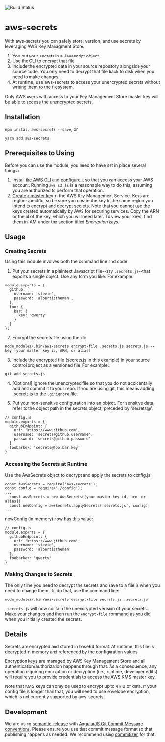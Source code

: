 ![Build Status](https://travis-ci.org/Cimpress-MCP/aws-secrets.svg?branch=master)

# aws-secrets

With aws-secrets you can safely store, version, and use secrets by leveraging AWS Key Managment Store.

1. You put your secrets in a Javascript object.
1. Use the CLI to encrypt that file
1. Include the encrypted data in your source repository alongside your source code. You only need to decrypt that file back to disk when you need to make changes.
1. At runtime, use aws-secrets to access your unencrypted secrets without writing them to the filesystem.

Only AWS users with access to your Key Management Store master key will be able to access the unencrypted secrets.

## Installation
`npm install aws-secrets --save`, or

`yarn add aws-secrets`

## Prerequisites to Using
Before you can use the module, you need to have set in place several things:
1. Install [the AWS CLI](http://docs.aws.amazon.com/cli/latest/userguide/installing.html) and [configure it](http://docs.aws.amazon.com/cli/latest/userguide/cli-chap-getting-started.html) so that you can access your AWS account. Running `aws s3 ls` is a reasonable way to do this, assuming you are authorized to perform that operation.
2. [Create a master key](http://docs.aws.amazon.com/kms/latest/developerguide/create-keys.html) in the AWS Key Management Service. Keys are region-specific, so be sure you create the key in the same region you intend to encrypt and decrypt secrets. Note that you cannot use the keys created automatically by AWS for securing services. Copy the ARN or the id of the key, which you will need later. To view your keys, find them in IAM under the section titled *Encryption keys.*

## Usage

### Creating Secrets
Using this module involves both the command line and code:
1. Put your secrets in a plaintext Javascript file--say `.secrets.js`--that exports a single object. Use any form you like. For example:
~~~~
module.exports = {
  github: {
    username: 'stevie',
    password: 'albertistheman',
  },
  foo: {
    bar: {
      key: 'qwerty'
    }
  }
};
~~~~
2. Encrypt the secrets file using the cli:

  `node_modules/.bin/aws-secrets encrypt-file .secrets.js secrets.js --key [your master key id, ARN, or alias]`

3. Include the encrypted file (secrets.js in this example) in your source control project as a versioned file. For example:

  `git add secrets.js`

4. [Optional] Ignore the unencrypted file so that you do not accidentally add and commit it to your repo. If you are using git, this means adding .secrets.js to the `.gitignore` file.

5. Put your non-sensitive configuration into an object. For sensitive data, refer to the object path in the secrets object, preceded by 'secrets@':

  ~~~
  // config.js
  module.exports = {
    githubEndpoint: {
      uri: 'https://www.github.com',
      username: 'secrets@github.username',
      password: 'secrets@github.password'
    }
    foobarkey: 'secrets@foo.bar.key'
  }
  ~~~

### Accessing the Secrets at Runtime

Use the AwsSecrets object to decrypt and apply the secrets to config.js:
~~~
const AwsSecrets = require('aws-secrets');
const config = require('./config');
...
  const awsSecrets = new AwsSecrets([your master key id, arn, or alias])
  const newConfig = awsSecrets.applySecrets('secrets.js', config);
...
~~~

  newConfig (in memory) now has this value:

  ~~~
  // config.js
  module.exports = {
    githubEndpoint: {
      uri: 'https://www.github.com',
      username: 'stevie',
      password: 'albertistheman'
    },
    foobarkey: 'qwerty'
  }
  ~~~

### Making Changes to Secrets
The only time you need to decrypt the secrets and save to a file is when you need to change them. To do that, use the command line:

`node_modules/.bin/aws-secrets decrypt-file secrets.js .secrets.js`

`.secrets.js` will now contain the unencrypted verision of your secrets. Make your changes and then run the `encrypt-file` command as you did when you initially created the secrets.

##  Details
Secrets are encrypted and stored in base64 format. At runtime, this file is decrypted in memory and referenced by the configuration values.

Encryption keys are managed by AWS Key Management Store and all authentication/authorization happens through that. As a consequence, any operation requiring encryption or decryption (i.e., runtime, developer edits) will require you to provide credentials to access the AWS KMS master key.

Note that KMS keys can only be used to encrypt up to 4KiB of data. If your config file is longer than that, you will need to use envelope encryption, which is not currently supported by aws-secrets.

## Development
We are using [semantic-release](https://github.com/semantic-release/semantic-release) with [AngularJS Git Commit Message conventions](https://docs.google.com/document/d/1QrDFcIiPjSLDn3EL15IJygNPiHORgU1_OOAqWjiDU5Y/edit). Please ensure you use that commit message format so that publishing happens as needed. We recommend using [commitizen](https://github.com/commitizen/cz-cli) for that.
